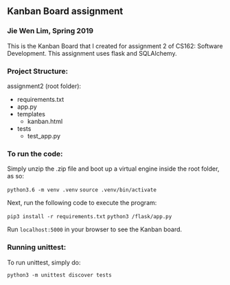 ## Kanban Board assignment
### Jie Wen Lim, Spring 2019

This is the Kanban Board that I created for assignment 2 of CS162: Software Development. This assignment uses flask and SQLAlchemy.

### Project Structure:
assignment2 (root folder):
- requirements.txt
- app.py
- templates
  - kanban.html
- tests
  - test_app.py


### To run the code:
Simply unzip the .zip file and boot up a virtual engine inside the root folder, as so:

`python3.6 -m venv .venv`
`source .venv/bin/activate`

Next, run the following code to execute the program:

`pip3 install -r requirements.txt`
`python3 /flask/app.py`

Run `localhost:5000` in your browser to see the Kanban board.

### Running unittest:
To run unittest, simply do:

`python3 -m unittest discover tests`
